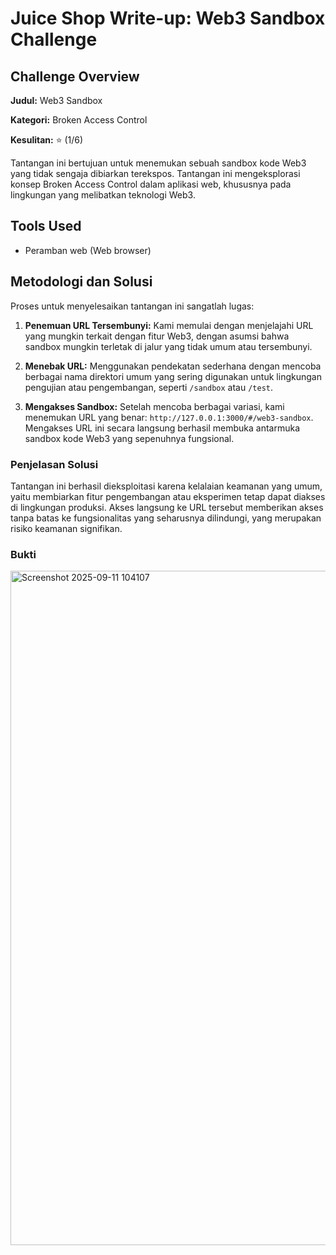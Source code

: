 # Juice Shop Write-up: Web3 Sandbox Challenge

## Challenge Overview

**Judul:** Web3 Sandbox

**Kategori:** Broken Access Control

**Kesulitan:** ⭐ (1/6)

Tantangan ini bertujuan untuk menemukan sebuah sandbox kode Web3 yang tidak sengaja dibiarkan terekspos. Tantangan ini mengeksplorasi konsep Broken Access Control dalam aplikasi web, khususnya pada lingkungan yang melibatkan teknologi Web3.

## Tools Used
*   Peramban web (Web browser)

## Metodologi dan Solusi

Proses untuk menyelesaikan tantangan ini sangatlah lugas:

1.  **Penemuan URL Tersembunyi:** Kami memulai dengan menjelajahi URL yang mungkin terkait dengan fitur Web3, dengan asumsi bahwa sandbox mungkin terletak di jalur yang tidak umum atau tersembunyi.

2.  **Menebak URL:** Menggunakan pendekatan sederhana dengan mencoba berbagai nama direktori umum yang sering digunakan untuk lingkungan pengujian atau pengembangan, seperti `/sandbox` atau `/test`.

3.  **Mengakses Sandbox:** Setelah mencoba berbagai variasi, kami menemukan URL yang benar: `http://127.0.0.1:3000/#/web3-sandbox`. Mengakses URL ini secara langsung berhasil membuka antarmuka sandbox kode Web3 yang sepenuhnya fungsional.

### Penjelasan Solusi

Tantangan ini berhasil dieksploitasi karena kelalaian keamanan yang umum, yaitu membiarkan fitur pengembangan atau eksperimen tetap dapat diakses di lingkungan produksi. Akses langsung ke URL tersebut memberikan akses tanpa batas ke fungsionalitas yang seharusnya dilindungi, yang merupakan risiko keamanan signifikan.

### Bukti 
<img width="1919" height="1079" alt="Screenshot 2025-09-11 104107" src="https://github.com/user-attachments/assets/3c927891-a6e1-43c8-bdca-1c795fc680ba" />
